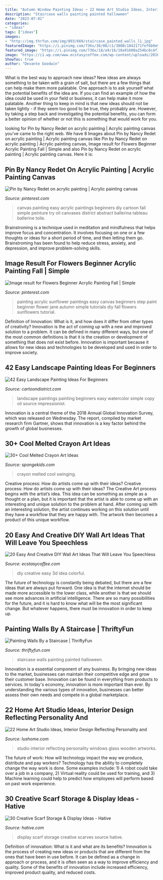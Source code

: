 ```yaml
---
title: "Autumn Window Painting Ideas ~ 22 Home Art Studio Ideas, Interior Design Reflecting Personality And"
description: "Staircase walls painting painted halloween"
date: "2023-07-01"
categories:
- "ideas"
tags: ["ideas"]
images:
- "http://img.thrfun.com/img/093/669/staircase_painted_walls_l1.jpg"
featuredImage: "https://i.pinimg.com/736x/38/08/c1/3808c1842171fef6b9e9ffbfff88f91a.jpg"
featured_image: "https://i.pinimg.com/736x/18/a9/16/18a91600a254bc8c4f17b834639ba007.jpg"
image: "https://i1.wp.com/www.ecstasycoffee.com/wp-content/uploads/2016/09/Colorful-3D-Wall-Art-DIY-Idea.jpg"
ShowToc: true
author: "Devante Goodwin"
---
```



What is the best way to approach new ideas?
New ideas are always something to be taken with a grain of salt, but there are a few things that can help make them more palatable. One approach is to ask yourself what the potential benefits of the idea are. If you can find an example of how the idea could be used in your field or business, it can help make it more palatable. Another thing to keep in mind is that new ideas should not be taken lightly - if they seem too good to be true, they probably are. However, by taking a step back and investigating the potential benefits, you can form a better opinion of whether or not this is something that would work for you.

	

		
looking for Pin by Nancy Redet on acrylic painting | Acrylic painting canvas you've came to the right web. We have 8 Images about Pin by Nancy Redet on acrylic painting | Acrylic painting canvas like Pin by Nancy Redet on acrylic painting | Acrylic painting canvas, Image result for Flowers Beginner Acrylic Painting Fall | Simple and also Pin by Nancy Redet on acrylic painting | Acrylic painting canvas. Here it is:
		
    
## Pin By Nancy Redet On Acrylic Painting | Acrylic Painting Canvas

<img loading=lazy src="https://i.pinimg.com/736x/38/08/c1/3808c1842171fef6b9e9ffbfff88f91a.jpg" onerror="this.onerror=null;this.src='https://tse1.mm.bing.net/th?id=OIP.lLxWFo85oO4f5qrNWoNYzgHaOx&amp;pid=15.1';" alt="Pin by Nancy Redet on acrylic painting | Acrylic painting canvas">

_Source: pinterest.com_

>canvas painting easy acrylic paintings beginners diy cartoon fall simple peinture try oil canvases district abstract ballerina tableau ballerine toile. 

	

Brainstroming is a technique used in meditation and mindfulness that helps improve focus and concentration. It involves focusing on one or a few thoughts or ideas for a short period of time, and then letting them go. Brainstroming has been found to help reduce stress, anxiety, and depression, and improve problem-solving skills.

    
## Image Result For Flowers Beginner Acrylic Painting Fall | Simple

<img loading=lazy src="https://i.pinimg.com/736x/18/a9/16/18a91600a254bc8c4f17b834639ba007.jpg" onerror="this.onerror=null;this.src='https://tse1.mm.bing.net/th?id=OIP.LsjfLGoYgqjsNXDOyMApbQAAAA&amp;pid=15.1';" alt="Image result for Flowers Beginner Acrylic Painting Fall | Simple">

_Source: pinterest.com_

>painting acrylic sunflower paintings easy canvas beginners step paint beginner flower jane autumn simple tutorials diy fall flowers sunflowers tutorial. 

	

Definition of Innovation: What is it, and how does it differ from other types of creativity?
Innovation is the act of coming up with a new and improved solution to a problem. It can be defined in many different ways, but one of the most common definitions is that it is the creation or development of something that does not exist before. Innovation is important because it allows for new ideas and technologies to be developed and used in order to improve society.

    
## 42 Easy Landscape Painting Ideas For Beginners

<img loading=lazy src="http://www.cartoondistrict.com/wp-content/uploads/2017/07/Easy-Landscape-Painting-Ideas-For-Beginners-20.jpg" onerror="this.onerror=null;this.src='https://tse3.mm.bing.net/th?id=OIP.hO0FfIecpDA5JsUijgRCUQHaKd&amp;pid=15.1';" alt="42 Easy Landscape Painting Ideas For Beginners">

_Source: cartoondistrict.com_

>landscape paintings painting beginners easy watercolor simple copy oil source impressionist. 

	

Innovation is a central theme of the 2018 Annual Global Innovation Survey, which was released on Wednesday. The report, compiled by market research firm Gartner, shows that innovation is a key factor behind the growth of global businesses.

    
## 30+ Cool Melted Crayon Art Ideas

<img loading=lazy src="https://spongekids.com/wp-content/uploads/2014/04/melted-crayon-art/16-girl-swinging.jpg" onerror="this.onerror=null;this.src='https://tse3.mm.bing.net/th?id=OIP.mtToqc8gxJVeDjf_11pDoAHaJ4&amp;pid=15.1';" alt="30+ Cool Melted Crayon Art Ideas">

_Source: spongekids.com_

>crayon melted cool swinging. 

	

Creative process: How do artists come up with their ideas?
Creative process: How do artists come up with their ideas?
The Creative Art process begins with the artist’s idea. This idea can be something as simple as a thought or a plan, but it is important that the artist is able to come up with an interesting and unique solution to the problem at hand. After coming up with an interesting solution, the artist continues working on this solution until they have a workflow that they are happy with. The artwork then becomes a product of this unique workflow.

    
## 20 Easy And Creative DIY Wall Art Ideas That Will Leave You Speechless

<img loading=lazy src="https://i1.wp.com/www.ecstasycoffee.com/wp-content/uploads/2016/09/Colorful-3D-Wall-Art-DIY-Idea.jpg" onerror="this.onerror=null;this.src='https://tse3.mm.bing.net/th?id=OIP.LRPfiH8z2t3REmdhQlq3zgHaLP&amp;pid=15.1';" alt="20 Easy And Creative DIY Wall Art Ideas That Will Leave You Speechless">

_Source: ecstasycoffee.com_

>diy creative easy 3d idea colorful. 

	

The future of technology is constantly being debated, but there are a few ideas that are always put forward. One idea is that the internet should be made more accessible to the lower class, while another is that we should see more advances in artificial intelligence. There are so many possibilities for the future, and it is hard to know what will be the most significant change. But whatever happens, there must be innovation in order to keep up.

    
## Painting Walls By A Staircase | ThriftyFun

<img loading=lazy src="http://img.thrfun.com/img/093/669/staircase_painted_walls_l1.jpg" onerror="this.onerror=null;this.src='https://tse2.mm.bing.net/th?id=OIP.Z08rXGAQXMLsFliS3Ob8TgHaJ4&amp;pid=15.1';" alt="Painting Walls By a Staircase | ThriftyFun">

_Source: thriftyfun.com_

>staircase walls painting painted halloween. 

	

Innovation is a essential component of any business. By bringing new ideas to the market, businesses can maintain their competitive edge and grow their customer base. Innovation can be found in everything from products to services. In today's economy, innovation is more important than ever. By understanding the various types of innovation, businesses can better assess their own needs and compete in a global marketplace.

    
## 22 Home Art Studio Ideas, Interior Design Reflecting Personality And

<img loading=lazy src="https://www.lushome.com/wp-content/uploads/2013/05/home-art-studio-ideas-interior-design-9.jpg" onerror="this.onerror=null;this.src='https://tse3.mm.bing.net/th?id=OIP.j-1GNQjqkxEuDMv0c6TRQgHaE6&amp;pid=15.1';" alt="22 Home Art Studio Ideas, Interior Design Reflecting Personality and">

_Source: lushome.com_

>studio interior reflecting personality windows glass wooden artworks. 

	

The future of work: How will technology impact the way we produce, distribute and pay workers?
Technology has the ability to completely change the way work is done. Some examples include: 1) A robot could take over a job in a company, 2) Virtual reality could be used for training, and 3) Machine learning could help to predict how employees will perform based on past work experience.

    
## 30 Creative Scarf Storage &amp; Display Ideas - Hative

<img loading=lazy src="https://hative.com/wp-content/uploads/2015/03/scarf-storage-ideas/30-creative-scarf-storage-and-display-ideas.jpg" onerror="this.onerror=null;this.src='https://tse3.mm.bing.net/th?id=OIP.GIbrReSGU16JHtlc5XXOKwHaLw&amp;pid=15.1';" alt="30 Creative Scarf Storage &amp; Display Ideas - Hative">

_Source: hative.com_

>display scarf storage creative scarves source hative. 

	

Definition of innovation: What is it and what are its benefits?
Innovation is the process of creating new ideas or products that are different from the ones that have been in use before. It can be defined as a change in approach or process, and it is often seen as a way to improve efficiency and quality. Some of the benefits of innovation include increased efficiency, improved product quality, and reduced costs.


